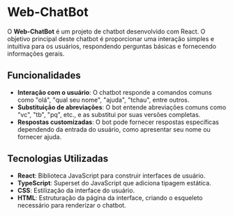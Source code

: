 # Web-ChatBot

O **Web-ChatBot** é um projeto de chatbot desenvolvido com React. O objetivo principal deste chatbot é proporcionar uma interação simples e intuitiva para os usuários, respondendo perguntas básicas e fornecendo informações gerais.

## Funcionalidades

- **Interação com o usuário**: O chatbot responde a comandos comuns como "olá", "qual seu nome", "ajuda", "tchau", entre outros.
- **Substituição de abreviações**: O bot entende abreviações comuns como "vc", "tb", "pq", etc., e as substitui por suas versões completas.
- **Respostas customizadas**: O bot pode fornecer respostas específicas dependendo da entrada do usuário, como apresentar seu nome ou fornecer ajuda.

## Tecnologias Utilizadas

- **React**: Biblioteca JavaScript para construir interfaces de usuário.
- **TypeScript**: Superset do JavaScript que adiciona tipagem estática.
- **CSS**: Estilização da interface do usuário.
- **HTML**: Estruturação da página da interface, criando o esqueleto necessário para renderizar o chatbot.
  